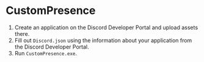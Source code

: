 # CustomPresence

1. Create an application on the Discord Developer Portal and upload assets there.
2. Fill out `Discord.json` using the information about your application from the Discord Developer Portal.
3. Run `CustomPresence.exe`.
